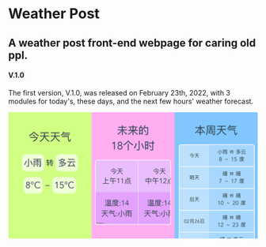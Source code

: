 # Weather Post
## A weather post front-end webpage for caring old ppl.

#### **V.1.0**

The first version, V.1.0, was released on February 23th, 2022, with 3 modules for today's, these days, and the next few hours' weather forecast.

![003.jpg](https://github.com/xjx0106/myGithubReadmeImages/blob/master/WeatherPost/003.jpg?raw=true)

